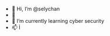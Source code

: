 - 👋 Hi, I’m @selychan
- 👀 
- 🌱 I’m currently learning cyber security
- 📫 
İ
<!---
selychan/selychan is a ✨ special ✨ repository because its `README.md` (this file) appears on your GitHub profile.
You can click the Preview link to take a look at your changes.
--->
